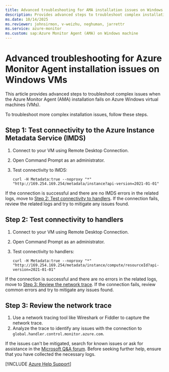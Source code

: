 ```yaml
---
title: Advanced troubleshooting for AMA installation issues on Windows VMs
description: Provides advanced steps to troubleshoot complex installation issues with Azure Monitor Agent on Windows virtual machines.
ms.date: 10/14/2025
ms.reviewer: johnsirmon, v-weizhu, neghuman, jarrettr
ms.service: azure-monitor
ms.custom: sap:Azure Monitor Agent (AMA) on Windows machine
---
```

# Advanced troubleshooting for Azure Monitor Agent installation issues on Windows VMs

This article provides advanced steps to troubleshoot complex issues when the Azure Monitor Agent (AMA) installation fails on Azure Windows virtual machines (VMs).

To troubleshoot more complex installation issues, follow these steps.

## <a id="tect-imds-connectivity"></a>Step 1: Test connectivity to the Azure Instance Metadata Service (IMDS)

1. Connect to your VM using Remote Desktop Connection.
2. Open Command Prompt as an administrator.
3. Test connectivity to IMDS:
    
    ```console
    curl -H Metadata:true --noproxy "*" "http://169.254.169.254/metadata/instance?api-version=2021-01-01"
    ```

If the connection is successful and there are no IMDS errors in the related logs, move to [Step 2: Test connectivity to handlers](#tect-handlers-connectivity). If the connection fails, review the related logs and try to mitigate any issues found.

## <a id="tect-handlers-connectivity"></a>Step 2: Test connectivity to handlers

1. Connect to your VM using Remote Desktop Connection.
2. Open Command Prompt as an administrator.
3. Test connectivity to handlers:

    ```console
    curl -H Metadata:true --noproxy "*" "http://169.254.169.254/metadata/instance/compute/resourceId?api-version=2021-01-01"
    ```

If the connection is successful and there are no errors in the related logs, move to [Step 3: Review the network trace](#review-network-trace). If the connection fails, review common errors and try to mitigate any issues found.

## <a id="review-network-trace"></a>Step 3: Review the network trace

1. Use a network tracing tool like Wireshark or Fiddler to capture the network trace.
2. Analyze the trace to identify any issues with the connection to `global.handler.control.monitor.azure.com`.

If the issues can't be mitigated, search for known issues or ask for assistance in the [Microsoft Q&A forum](/answers/tags/133/azure). Before seeking further help, ensure that you have collected the necessary logs.


[!INCLUDE [Azure Help Support](../../../includes/azure-help-support.md)]
